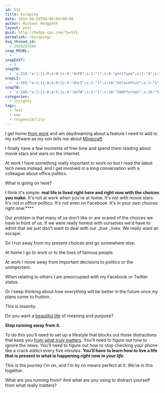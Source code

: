 ```yaml
---
id: 515
title: Escaping
date: 2014-08-29T08:00:01+00:00
author: Michael Hedgpeth
layout: post
guid: http://hedge-ops.com/?p=515
permalink: /escaping/
dsq_thread_id:
  - 2959287504
snap_MYURL:
  - 
snapEdIT:
  - 1
snapFB:
  - 's:218:"a:1:{i:0;a:8:{s:4:"doFB";s:1:"1";s:8:"postType";s:1:"A";s:10:"AttachPost";s:1:"2";s:10:"SNAPformat";s:16:"%TITLE% - %SURL%";s:9:"isAutoImg";s:1:"A";s:8:"imgToUse";s:0:"";s:9:"isAutoURL";s:1:"A";s:8:"urlToUse";s:0:"";}}";'
snapLI:
  - 's:265:"a:1:{i:0;a:8:{s:4:"doLI";s:1:"1";s:10:"AttachPost";s:1:"1";s:10:"SNAPformat";s:41:"New post has been published on %SITENAME%";s:11:"SNAPformatT";s:18:"New Post - %TITLE%";s:9:"isAutoImg";s:1:"A";s:8:"imgToUse";s:0:"";s:9:"isAutoURL";s:1:"A";s:8:"urlToUse";s:0:"";}}";'
snapTW:
  - 's:146:"a:1:{i:0;a:5:{s:4:"doTW";s:1:"1";s:10:"SNAPformat";s:16:"%TITLE% - %SURL%";s:8:"attchImg";s:1:"1";s:9:"isAutoImg";s:1:"A";s:8:"imgToUse";s:0:"";}}";'
categories:
  - insights
tags:
  - fear
  - now
  - responsibility
---
```

I get home <a title="Ten Takeaways from the Last 10 Years at Radiant/NCR" href="http://hedge-ops.com/ten-takeaways-from-the-last-10-years-at-radiantncr/" target="_blank">from work</a> and am daydreaming about a feature I need to add to my software as my son tells me about <a title="Minecraft" href="https://minecraft.net/" target="_blank">Minecraft</a>.

I finally have a few moments of free time and spend them reading about movie stars and wars on the internet.

At work I have something really important to work on but I read the latest tech news instead, and I get involved in a long conversation with a colleague about office politics.

What is going on here?<!--more-->

I think it's simple: **real life is lived right here and right now with the choices you make.** It's not at work when you're at home. It's not with movie stars. It's not in office politics. It's not even on Facebook. It's in your own choices _right now._**** 

Our problem is that many of us don't like or are scared of the choices we have in front of us. If we were really honest with ourselves we'd have to admit that we just don't want to deal with our _true _lives. We really want an escape.

So I run away from my present choices and go somewhere else.

At home I go to work or to the lives of famous people.

At work I move away from important decisions to politics or the unimportant.

When relating to others I am preoccupied with my Facebook or Twitter status.

Or I keep thinking about how everything will be better in the future once my plans come to fruition.

This is insanity.

Do you want a <a title="Life is Art" href="http://hedge-ops.com/life-is-art/" target="_blank">beautiful life</a> of meaning and purpose?

**Stop running away from it.**

To do this you'll need to set up a lifestyle that blocks out those distractions that keep you [from what truly matters](http://hedge-ops.com/achievable-contentment/ "Achievable Contentment"). You'll need to figure out how to ignore the news. You'll need to figure out how to stop checking your phone like a crack addict every five minutes. **You'll have to learn how to live a life that is present in what is happening _right now_ in _your life_.**

This is the journey I'm on, and I'm by no means perfect at it. We're in this together.

What are you running from? And what are you using to distract yourself from what really matters?
